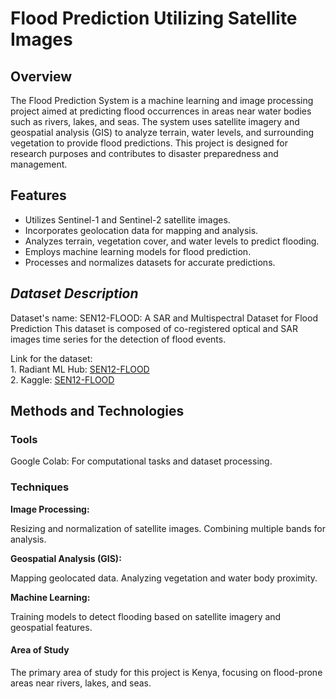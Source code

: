 # Flood Prediction Utilizing Satellite Images

## Overview

The Flood Prediction System is a machine learning and image processing project aimed at predicting flood occurrences in areas near water bodies such as rivers, lakes, and seas. The system uses satellite imagery and geospatial analysis (GIS) to analyze terrain, water levels, and surrounding vegetation to provide flood predictions. This project is designed for research purposes and contributes to disaster preparedness and management.

## Features
- Utilizes Sentinel-1 and Sentinel-2 satellite images.
- Incorporates geolocation data for mapping and analysis.
- Analyzes terrain, vegetation cover, and water levels to predict flooding.
- Employs machine learning models for flood prediction.
- Processes and normalizes datasets for accurate predictions.

## <em><b><i>Dataset Description</i></b></em>

Dataset's name: SEN12-FLOOD: A SAR and Multispectral Dataset for Flood Prediction
This dataset is composed of co-registered optical and SAR images time series for the detection of flood events.

Link for the dataset: <br>
    1. Radiant ML Hub: <a href="https://mlhub.earth/data/sen12floods"> SEN12-FLOOD</a> <br>
    2. Kaggle: <a href="https://www.kaggle.com/datasets/virajkadam/sen12flood/data"> SEN12-FLOOD</a>

## Methods and Technologies
### Tools

Google Colab: For computational tasks and dataset processing.

### Techniques

**Image Processing:**

Resizing and normalization of satellite images.
Combining multiple bands for analysis.

**Geospatial Analysis (GIS):**

Mapping geolocated data.
Analyzing vegetation and water body proximity.

**Machine Learning:**

Training models to detect flooding based on satellite imagery and geospatial features.

#### Area of Study

The primary area of study for this project is Kenya, focusing on flood-prone areas near rivers, lakes, and seas.


